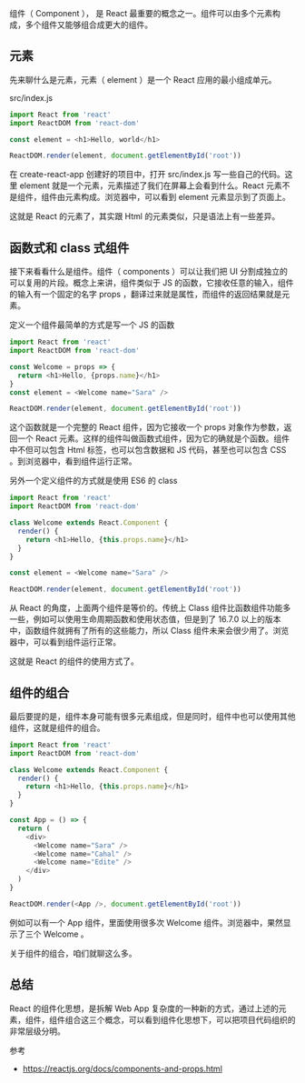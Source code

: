 组件（ Component ）， 是 React 最重要的概念之一。组件可以由多个元素构成，多个组件又能够组合成更大的组件。

## 元素

先来聊什么是元素，元素（ element ）是一个 React 应用的最小组成单元。

src/index.js

```js
import React from 'react'
import ReactDOM from 'react-dom'

const element = <h1>Hello, world</h1>

ReactDOM.render(element, document.getElementById('root'))
```

在 create-react-app 创建好的项目中，打开 src/index.js 写一些自己的代码。这里 element 就是一个元素，元素描述了我们在屏幕上会看到什么。React 元素不是组件，组件由元素构成。浏览器中，可以看到 element 元素显示到了页面上。

这就是 React 的元素了，其实跟 Html 的元素类似，只是语法上有一些差异。

## 函数式和 class 式组件

接下来看看什么是组件。组件（ components ）可以让我们把 UI 分割成独立的可以复用的片段。概念上来讲，组件类似于 JS 的函数，它接收任意的输入，组件的输入有一个固定的名字 props ，翻译过来就是属性，而组件的返回结果就是元素。

定义一个组件最简单的方式是写一个 JS 的函数

```js
import React from 'react'
import ReactDOM from 'react-dom'

const Welcome = props => {
  return <h1>Hello, {props.name}</h1>
}
const element = <Welcome name="Sara" />

ReactDOM.render(element, document.getElementById('root'))
```

这个函数就是一个完整的 React 组件，因为它接收一个 props 对象作为参数，返回一个 React 元素。这样的组件叫做函数式组件，因为它的确就是个函数。组件中不但可以包含 Html 标签，也可以包含数据和 JS 代码，甚至也可以包含 CSS 。到浏览器中，看到组件运行正常。

另外一个定义组件的方式就是使用 ES6 的 class

```js
import React from 'react'
import ReactDOM from 'react-dom'

class Welcome extends React.Component {
  render() {
    return <h1>Hello, {this.props.name}</h1>
  }
}

const element = <Welcome name="Sara" />

ReactDOM.render(element, document.getElementById('root'))
```

从 React 的角度，上面两个组件是等价的。传统上 Class 组件比函数组件功能多一些，例如可以使用生命周期函数和使用状态值，但是到了 16.7.0 以上的版本中，函数组件就拥有了所有的这些能力，所以 Class 组件未来会很少用了。浏览器中，可以看到组件运行正常。

这就是 React 的组件的使用方式了。

## 组件的组合

最后要提的是，组件本身可能有很多元素组成，但是同时，组件中也可以使用其他组件，这就是组件的组合。

```js
import React from 'react'
import ReactDOM from 'react-dom'

class Welcome extends React.Component {
  render() {
    return <h1>Hello, {this.props.name}</h1>
  }
}

const App = () => {
  return (
    <div>
      <Welcome name="Sara" />
      <Welcome name="Cahal" />
      <Welcome name="Edite" />
    </div>
  )
}

ReactDOM.render(<App />, document.getElementById('root'))
```

例如可以有一个 App 组件，里面使用很多次 Welcome 组件。浏览器中，果然显示了三个 Welcome 。

关于组件的组合，咱们就聊这么多。

## 总结

React 的组件化思想，是拆解 Web App 复杂度的一种新的方式，通过上述的元素，组件，组件组合这三个概念，可以看到组件化思想下，可以把项目代码组织的非常层级分明。

参考

- https://reactjs.org/docs/components-and-props.html

